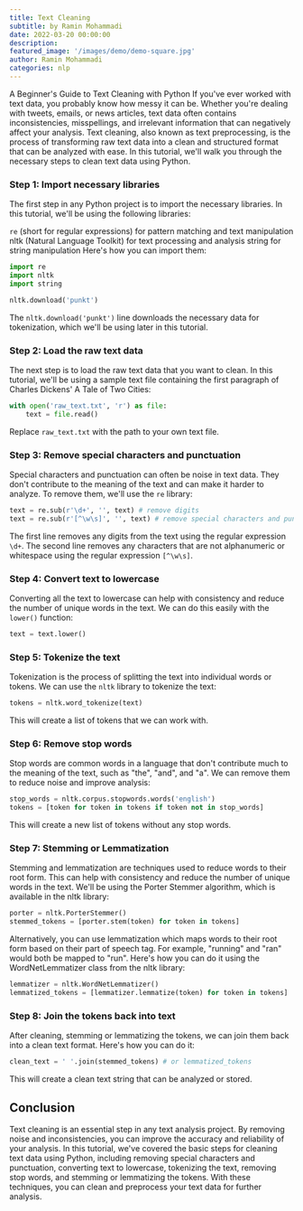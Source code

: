 ```yaml
---
title: Text Cleaning
subtitle: by Ramin Mohammadi
date: 2022-03-20 00:00:00
description: 
featured_image: '/images/demo/demo-square.jpg'
author: Ramin Mohammadi
categories: nlp
---
```


A Beginner's Guide to Text Cleaning with Python
If you've ever worked with text data, you probably know how messy it can be. Whether you're dealing with tweets, emails, or news articles, text data often contains inconsistencies, misspellings, and irrelevant information that can negatively affect your analysis. Text cleaning, also known as text preprocessing, is the process of transforming raw text data into a clean and structured format that can be analyzed with ease. In this tutorial, we'll walk you through the necessary steps to clean text data using Python.

### Step 1: Import necessary libraries

The first step in any Python project is to import the necessary libraries. In this tutorial, we'll be using the following libraries:

`re` (short for regular expressions) for pattern matching and text manipulation
nltk (Natural Language Toolkit) for text processing and analysis
string for string manipulation
Here's how you can import them:

```python
import re
import nltk
import string

nltk.download('punkt')
```


The `nltk.download('punkt')` line downloads the necessary data for tokenization, which we'll be using later in this tutorial.

### Step 2: Load the raw text data

The next step is to load the raw text data that you want to clean. In this tutorial, we'll be using a sample text file containing the first paragraph of Charles Dickens' A Tale of Two Cities:

```python
with open('raw_text.txt', 'r') as file:
    text = file.read()
```

Replace `raw_text.txt` with the path to your own text file.

### Step 3: Remove special characters and punctuation

Special characters and punctuation can often be noise in text data. They don't contribute to the meaning of the text and can make it harder to analyze. To remove them, we'll use the `re` library:

```python
text = re.sub(r'\d+', '', text) # remove digits
text = re.sub(r'[^\w\s]', '', text) # remove special characters and punctuation
```

The first line removes any digits from the text using the regular expression `\d+`. The second line removes any characters that are not alphanumeric or whitespace using the regular expression `[^\w\s]`.

### Step 4: Convert text to lowercase

Converting all the text to lowercase can help with consistency and reduce the number of unique words in the text. We can do this easily with the `lower()` function:

```python
text = text.lower()
```

### Step 5: Tokenize the text

Tokenization is the process of splitting the text into individual words or tokens. We can use the `nltk` library to tokenize the text:

```python
tokens = nltk.word_tokenize(text)
```

This will create a list of tokens that we can work with.

### Step 6: Remove stop words

Stop words are common words in a language that don't contribute much to the meaning of the text, such as "the", "and", and "a". We can remove them to reduce noise and improve analysis:

```python
stop_words = nltk.corpus.stopwords.words('english')
tokens = [token for token in tokens if token not in stop_words]
```

This will create a new list of tokens without any stop words.

### Step 7: Stemming or Lemmatization

Stemming and lemmatization are techniques used to reduce words to their root form. This can help with consistency and reduce the number of unique words in the text. We'll be using the Porter Stemmer algorithm, which is available in the nltk library:

```python
porter = nltk.PorterStemmer()
stemmed_tokens = [porter.stem(token) for token in tokens]
```

Alternatively, you can use lemmatization which maps words to their root form based on their part of speech tag. For example, "running" and "ran" would both be mapped to "run". Here's how you can do it using the WordNetLemmatizer class from the nltk library:

```python
lemmatizer = nltk.WordNetLemmatizer()
lemmatized_tokens = [lemmatizer.lemmatize(token) for token in tokens]
```

### Step 8: Join the tokens back into text
After cleaning, stemming or lemmatizing the tokens, we can join them back into a clean text format. Here's how you can do it:

```python
clean_text = ' '.join(stemmed_tokens) # or lemmatized_tokens
```


This will create a clean text string that can be analyzed or stored.

## Conclusion

Text cleaning is an essential step in any text analysis project. By removing noise and inconsistencies, you can improve the accuracy and reliability of your analysis. In this tutorial, we've covered the basic steps for cleaning text data using Python, including removing special characters and punctuation, converting text to lowercase, tokenizing the text, removing stop words, and stemming or lemmatizing the tokens. With these techniques, you can clean and preprocess your text data for further analysis.
